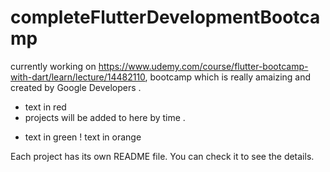 # completeFlutterDevelopmentBootcamp
 currently working on  https://www.udemy.com/course/flutter-bootcamp-with-dart/learn/lecture/14482110,
bootcamp which is really amaizing and created by Google Developers .
- text in red
-  projects will be added to here by time .
+ text in green
! text in orange


Each project has its own README file. You can check it to see the details.


